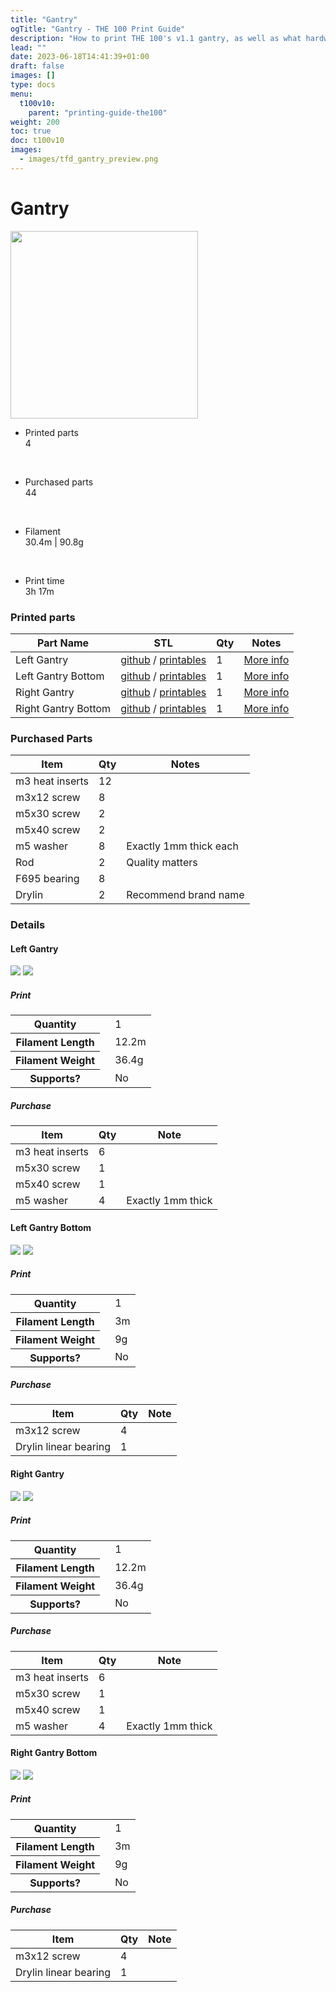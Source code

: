 ```yaml
---
title: "Gantry"
ogTitle: "Gantry - THE 100 Print Guide"
description: "How to print THE 100's v1.1 gantry, as well as what hardware you need to purchase to build it."
lead: ""
date: 2023-06-18T14:41:39+01:00
draft: false
images: []
type: docs
menu:
  t100v10:
    parent: "printing-guide-the100"
weight: 200
toc: true
doc: t100v10
images: 
  - images/tfd_gantry_preview.png
---
```

# Gantry

<div class="row bd">
  <div class="col">
      <a href="images/gantry_cad.png"><img src="images/gantry_cad.png" width=300 class="img-thumbnail"></a>
  </div>
  <div class="col">
    <ul class="list-group">
      <li class="list-group-item d-flex justify-content-between align-items-center">
        <div class="text fw-bold">Printed parts</div>
        <div class="text">4</div>
      </li>
    </ul>
    <br>
    <ul class="list-group">
      <li class="list-group-item d-flex justify-content-between align-items-center">
        <div class="text fw-bold">Purchased parts</div>
        <div class="text">44</div>
      </li>
    </ul>   
    <br>
    <ul class="list-group">
      <li class="list-group-item d-flex justify-content-between align-items-center">
        <div class="text fw-bold">Filament</div>
        <div class="text">30.4m | 90.8g</div>
      </li>
    </ul>   
    <br>
    <ul class="list-group">
      <li class="list-group-item d-flex justify-content-between align-items-center">
        <div class="text fw-bold">Print time</div>
        <div class="text">3h 17m</div>
      </li>
    </ul>   
  </div>
</div>

### Printed parts
<table class="table table-sm">
  <thead>
    <tr>
      <th scope="col">Part Name</th>
      <th scope="col">STL</th>
      <th scope="col">Qty</th>
      <th scope="col">Notes</th>
    </tr>
  </thead>
  <tbody>
    <tr>
      <td>Left Gantry</td>
      <td class="no-wrap"><a target="_blank" href="https://github.com/MSzturc/the100/blob/main/STL/Gantry/Left%20Gantry.stl">github</a> / <a href="https://files.printables.com/media/prints/572689/stls/4581549_00354996-cefb-40e9-bc7f-1838937cf501/left-gantry.stl">printables</a></td>
      <td>1</td>
      <td><a href="#left-gantry">More info</a></td>
    </tr>
    <tr>
      <td>Left Gantry Bottom</td>
      <td class="no-wrap"><a target="_blank" href="https://github.com/MSzturc/the100/blob/main/STL/Gantry/Left%20Gantry%20Bottom.stl">github</a> / <a href="https://files.printables.com/media/prints/572689/stls/4581552_39902278-386f-4236-a312-620a327ffd3a/left-gantry-bottom.stl">printables</a></td>
      <td>1</td>
      <td><a href="#left-gantry-bottom">More info</a></td>
    </tr>
    <tr>
      <td>Right Gantry</td>
      <td class="no-wrap"><a target="_blank" href="https://github.com/MSzturc/the100/blob/main/STL/Gantry/Right%20Gantry.stl">github</a> / <a href="https://files.printables.com/media/prints/572689/stls/4581551_c2dd1e18-28a2-41bf-b6e6-85b05d4153d8/right-gantry.stl">printables</a></td>
      <td>1</td>
      <td><a href="#right-gantry">More info</a></td>
    </tr>
    <tr>
      <td>Right Gantry Bottom</td>
      <td class="no-wrap"><a target="_blank" href="https://github.com/MSzturc/the100/blob/main/STL/Gantry/Right%20Gantry%20Bottom.stl">github</a> / <a href="https://files.printables.com/media/prints/572689/stls/4581550_449599ad-afa7-4b63-ab2b-89604bf1e875/right-gantry-bottom.stl">printables</a></td>
      <td>1</td>
      <td><a href="#right-gantry-bottom">More info</a></td>
    </tr>
  </tbody>
</table>

### Purchased Parts
<table class="table table-sm no-margin">
  <thead>
    <tr>
      <th scope="col">Item</th>
      <th scope="col">Qty</th>
      <th scope="col">Notes</th>
    </tr>
  </thead>
  <tbody>
    <tr>
      <td>m3 heat inserts</td>
      <td>12</td>
      <td></td>
    </tr>
    <tr>
      <td>m3x12 screw</td>
      <td>8</td>
      <td></td>
    </tr>
    <tr>
      <td>m5x30 screw</td>
      <td>2</td>
      <td></td>
    </tr>
    <tr>
      <td>m5x40 screw</td>
      <td>2</td>
      <td></td>
    </tr>
    <tr>
      <td>m5 washer</td>
      <td>8</td>
      <td>Exactly 1mm thick each</td>
    </tr>
    <tr>
      <td>Rod</td>
      <td>2</td>
      <td>Quality matters</td>
    </tr>
    <tr>
      <td>F695 bearing</td>
      <td>8</td>
      <td></td>
    </tr>
    <tr>
      <td>Drylin</td>
      <td>2</td>
      <td>Recommend brand name</td>
    </tr>
  </tbody>
</table>

### Details

#### Left Gantry
  <a href="images/left_gantry_cad.png"><img src="images/left_gantry_cad.png" class="img-thumbnail align-top img-thumbnail-300h" /></a>
  <a href="images/left_gantry_stl.png"><img src="images/left_gantry_stl.png" class="img-thumbnail align-top img-thumbnail-300h" /></a>
##### Print
<table class="table table-striped table-hover no-margin">
  <tbody class="table-group-divider">
    <tr>
      <th scope="row" class="no-wrap">Quantity</th>
      <td> </td>
      <td>1</td>
    </tr>
    <tr>
      <th scope="row" class="no-wrap">Filament Length</th>
      <td> </td>
      <td>12.2m</td>
    </tr>
    <tr>
      <th scope="row" class="no-wrap">Filament Weight</th>
      <td> </td>
      <td>36.4g</td>
    </tr>
    <tr>
      <th scope="row" class="no-wrap">Supports?</th>
      <td> </td>
      <td>No</td>
    </tr>
  </tbody>
</table>

##### Purchase
<table class="table table-striped table-hover no-margin">
  <thead>
    <tr>
      <th scope="col">Item</th>
      <th scope="col">Qty</th>
      <th scope="col">Note</th>
    </tr>
  </thead>
  <tbody>
    <tr>
      <td>m3 heat inserts</td>
      <td>6</td>
      <td></td>
    </tr>
    <tr>
      <td>m5x30 screw</td>
      <td>1</td>
      <td></td>
    </tr>
    <tr>
      <td>m5x40 screw</td>
      <td>1</td>
      <td></td>
    </tr>
    <tr>
      <td>m5 washer</td>
      <td>4</td>
      <td>Exactly 1mm thick</td>
    </tr>
  </tbody>
</table>


#### Left Gantry Bottom
  <a href="images/left_gantry_clamp_cad.png"><img src="images/left_gantry_clamp_cad.png" class="img-thumbnail align-top img-thumbnail-300h" /></a>
  <a href="images/left_gantry_clamp_stl.png"><img src="images/left_gantry_clamp_stl.png" class="img-thumbnail align-top img-thumbnail-300h" /></a>
##### Print
<table class="table table-striped table-hover no-margin">
  <tbody class="table-group-divider">
    <tr>
      <th scope="row" class="no-wrap">Quantity</th>
      <td> </td>
      <td>1</td>
    </tr>
    <tr>
      <th scope="row" class="no-wrap">Filament Length</th>
      <td> </td>
      <td>3m</td>
    </tr>
    <tr>
      <th scope="row" class="no-wrap">Filament Weight</th>
      <td> </td>
      <td>9g</td>
    </tr>
    <tr>
      <th scope="row" class="no-wrap">Supports?</th>
      <td> </td>
      <td>No</td>
    </tr>
  </tbody>
</table>

##### Purchase
<table class="table table-striped table-hover no-margin">
  <thead>
    <tr>
      <th scope="col">Item</th>
      <th scope="col">Qty</th>
      <th scope="col">Note</th>
    </tr>
  </thead>
  <tbody>
    <tr>
      <td>m3x12 screw</td>
      <td>4</td>
      <td></td>
    </tr>
    <tr>
      <td>Drylin linear bearing</td>
      <td>1</td>
      <td></td>
    </tr>
  </tbody>
</table>


#### Right Gantry
  <a href="images/right_gantry_cad.png"><img src="images/right_gantry_cad.png" class="img-thumbnail align-top img-thumbnail-300h" /></a>
  <a href="images/right_gantry_stl.png"><img src="images/right_gantry_stl.png" class="img-thumbnail align-top img-thumbnail-300h" /></a>
##### Print
<table class="table table-striped table-hover no-margin">
  <tbody class="table-group-divider">
    <tr>
      <th scope="row" class="no-wrap">Quantity</th>
      <td> </td>
      <td>1</td>
    </tr>
    <tr>
      <th scope="row" class="no-wrap">Filament Length</th>
      <td> </td>
      <td>12.2m</td>
    </tr>
    <tr>
      <th scope="row" class="no-wrap">Filament Weight</th>
      <td> </td>
      <td>36.4g</td>
    </tr>
    <tr>
      <th scope="row" class="no-wrap">Supports?</th>
      <td> </td>
      <td>No</td>
    </tr>
  </tbody>
</table>

##### Purchase
<table class="table table-striped table-hover no-margin">
  <thead>
    <tr>
      <th scope="col">Item</th>
      <th scope="col">Qty</th>
      <th scope="col">Note</th>
    </tr>
  </thead>
  <tbody>
    <tr>
      <td>m3 heat inserts</td>
      <td>6</td>
      <td></td>
    </tr>
    <tr>
      <td>m5x30 screw</td>
      <td>1</td>
      <td></td>
    </tr>
    <tr>
      <td>m5x40 screw</td>
      <td>1</td>
      <td></td>
    </tr>
    <tr>
      <td>m5 washer</td>
      <td>4</td>
      <td>Exactly 1mm thick</td>
    </tr>
  </tbody>
</table>



#### Right Gantry Bottom
  <a href="images/right_gantry_clamp_cad.png"><img src="images/right_gantry_clamp_cad.png" class="img-thumbnail align-top img-thumbnail-300h" /></a>
  <a href="images/right_gantry_clamp_stl.png"><img src="images/right_gantry_clamp_stl.png" class="img-thumbnail align-top img-thumbnail-300h" /></a>
##### Print
<table class="table table-striped table-hover no-margin">
  <tbody class="table-group-divider">
    <tr>
      <th scope="row" class="no-wrap">Quantity</th>
      <td> </td>
      <td>1</td>
    </tr>
    <tr>
      <th scope="row" class="no-wrap">Filament Length</th>
      <td> </td>
      <td>3m</td>
    </tr>
    <tr>
      <th scope="row" class="no-wrap">Filament Weight</th>
      <td> </td>
      <td>9g</td>
    </tr>
    <tr>
      <th scope="row" class="no-wrap">Supports?</th>
      <td> </td>
      <td>No</td>
    </tr>
  </tbody>
</table>

##### Purchase
<table class="table table-striped table-hover no-margin">
  <thead>
    <tr>
      <th scope="col">Item</th>
      <th scope="col">Qty</th>
      <th scope="col">Note</th>
    </tr>
  </thead>
  <tbody>
    <tr>
      <td>m3x12 screw</td>
      <td>4</td>
      <td></td>
    </tr>
    <tr>
      <td>Drylin linear bearing</td>
      <td>1</td>
      <td></td>
    </tr>
  </tbody>
</table>